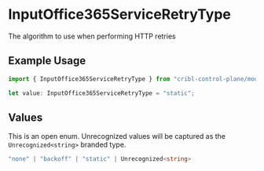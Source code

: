 # InputOffice365ServiceRetryType

The algorithm to use when performing HTTP retries

## Example Usage

```typescript
import { InputOffice365ServiceRetryType } from "cribl-control-plane/models/operations";

let value: InputOffice365ServiceRetryType = "static";
```

## Values

This is an open enum. Unrecognized values will be captured as the `Unrecognized<string>` branded type.

```typescript
"none" | "backoff" | "static" | Unrecognized<string>
```